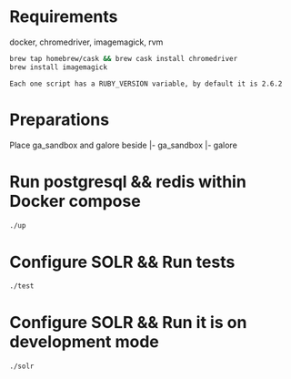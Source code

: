 # Requirements
docker, chromedriver, imagemagick, rvm

```bash
brew tap homebrew/cask && brew cask install chromedriver
brew install imagemagick
```

```
Each one script has a RUBY_VERSION variable, by default it is 2.6.2
```

# Preparations
Place ga_sandbox and galore beside
|- ga_sandbox
|- galore

# Run postgresql && redis within Docker compose
```bash
./up
```

# Configure SOLR && Run tests
```bash
./test
```

# Configure SOLR && Run it is on development mode
```bash
./solr
```


